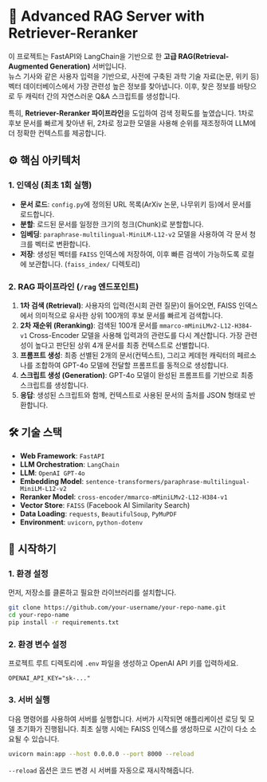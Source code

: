 # 🧠 Advanced RAG Server with Retriever-Reranker

이 프로젝트는 FastAPI와 LangChain을 기반으로 한 **고급 RAG(Retrieval-Augmented Generation)** 서버입니다.  
뉴스 기사와 같은 사용자 입력을 기반으로, 사전에 구축된 과학 기술 자료(논문, 위키 등) 벡터 데이터베이스에서 가장 관련성 높은 정보를 찾아냅니다. 이후, 찾은 정보를 바탕으로 두 캐릭터 간의 자연스러운 Q&A 스크립트를 생성합니다.

특히, **Retriever-Reranker 파이프라인**을 도입하여 검색 정확도를 높였습니다. 1차로 후보 문서를 빠르게 찾아낸 뒤, 2차로 정교한 모델을 사용해 순위를 재조정하여 LLM에 더 정확한 컨텍스트를 제공합니다.

## ⚙️ 핵심 아키텍처

### 1. 인덱싱 (최초 1회 실행)
- **문서 로드**: `config.py`에 정의된 URL 목록(ArXiv 논문, 나무위키 등)에서 문서를 로드합니다.
- **분할**: 로드된 문서를 일정한 크기의 청크(Chunk)로 분할합니다.
- **임베딩**: `paraphrase-multilingual-MiniLM-L12-v2` 모델을 사용하여 각 문서 청크를 벡터로 변환합니다.
- **저장**: 생성된 벡터를 `FAISS` 인덱스에 저장하여, 이후 빠른 검색이 가능하도록 로컬에 보관합니다. (`faiss_index/` 디렉토리)

### 2. RAG 파이프라인 (`/rag` 엔드포인트)
1.  **1차 검색 (Retrieval)**: 사용자의 입력(전시회 관련 질문)이 들어오면, FAISS 인덱스에서 의미적으로 유사한 상위 100개의 후보 문서를 빠르게 검색합니다.
2.  **2차 재순위 (Reranking)**: 검색된 100개 문서를 `mmarco-mMiniLMv2-L12-H384-v1` Cross-Encoder 모델을 사용해 입력과의 관련도를 다시 계산합니다. 가장 관련성이 높다고 판단된 상위 4개 문서를 최종 컨텍스트로 선별합니다.
3.  **프롬프트 생성**: 최종 선별된 2개의 문서(컨텍스트), 그리고 케데헌 캐릭터의 페르소나를 조합하여 GPT-4o 모델에 전달할 프롬프트를 동적으로 생성합니다.
4.  **스크립트 생성 (Generation)**: GPT-4o 모델이 완성된 프롬프트를 기반으로 최종 스크립트를 생성합니다.
5.  **응답**: 생성된 스크립트와 함께, 컨텍스트로 사용된 문서의 출처를 JSON 형태로 반환합니다.

## 🛠️ 기술 스택

- **Web Framework**: `FastAPI`
- **LLM Orchestration**: `LangChain`
- **LLM**: `OpenAI GPT-4o`
- **Embedding Model**: `sentence-transformers/paraphrase-multilingual-MiniLM-L12-v2`
- **Reranker Model**: `cross-encoder/mmarco-mMiniLMv2-L12-H384-v1`
- **Vector Store**: `FAISS` (Facebook AI Similarity Search)
- **Data Loading**: `requests`, `BeautifulSoup`, `PyMuPDF`
- **Environment**: `uvicorn`, `python-dotenv`

## 🚀 시작하기

### 1. 환경 설정

먼저, 저장소를 클론하고 필요한 라이브러리를 설치합니다.

```bash
git clone https://github.com/your-username/your-repo-name.git
cd your-repo-name
pip install -r requirements.txt
```

### 2. 환경 변수 설정

프로젝트 루트 디렉토리에 `.env` 파일을 생성하고 OpenAI API 키를 입력하세요.

```env
OPENAI_API_KEY="sk-..."
```

### 3. 서버 실행

다음 명령어를 사용하여 서버를 실행합니다. 서버가 시작되면 애플리케이션 로딩 및 모델 초기화가 진행됩니다. 최초 실행 시에는 FAISS 인덱스를 생성하므로 시간이 다소 소요될 수 있습니다.

```bash
uvicorn main:app --host 0.0.0.0 --port 8000 --reload
```
`--reload` 옵션은 코드 변경 시 서버를 자동으로 재시작해줍니다.

